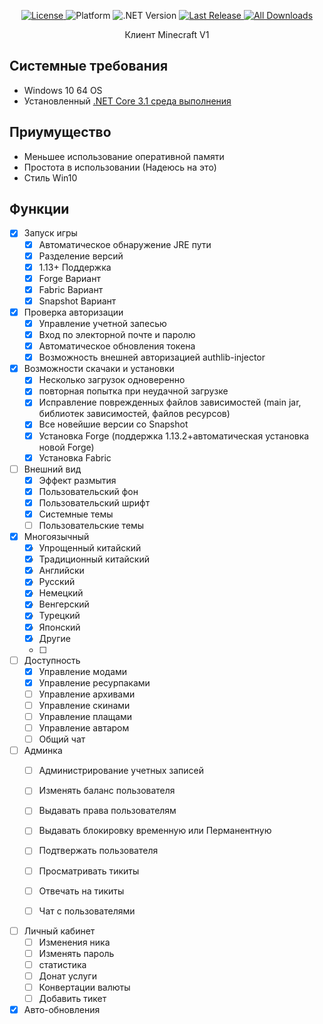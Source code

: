 <p align="center">
  <p align="center">
    <a href="https://github.com/LNDSera/ClientAutoUpdate/blob/main/LICENSE">
      <img src="https://img.shields.io/github/license/LNDsera/ClientAutoUpdate.svg" alt="License" />
    </a>
    <a>
      <img src="https://img.shields.io/badge/platform-win--64-lightgrey.svg" alt="Platform">
    </a>
        <a>
      <img src="https://img.shields.io/badge/.NET%20Core-%3E%3D3.1-blueviolet.svg" alt=".NET Version">
    </a>
    <a href="https://github.com/LNDSera/ClientAutoUpdate/releases">
      <img src="https://img.shields.io/github/release/LNDSera/ClientAutoUpdate/all.svg" alt="Last Release">
          <a href="https://github.com/LNDSera/ClientAutoUpdate/releases">
      <img src="https://img.shields.io/github/downloads/LNDSera/ClientAutoUpdate/total.svg" alt="All Downloads" />
    </a>
    </a>
  </p>
  <p align="center">Клиент Minecraft V1</p>
</p>

## Системные требования
* Windows 10 64 OS
* Установленный [.NET Core 3.1 среда выполнения](https://dotnet.microsoft.com/download/dotnet-core/3.1)

## Приумущество 

*  Меньшее использование оперативной памяти
*  Простота в использовании (Надеюсь на это)
*  Стиль Win10

## Функции

- [x] Запуск игры
  - [x] Автоматическое обнаружение JRE пути
  - [x] Разделение версий
  - [x] 1.13+ Поддержка
  - [x] Forge Вариант
  - [x] Fabric Вариант
  - [x] Snapshot Вариант

- [x] Проверка авторизации
  - [x] Управление учетной запесью
  - [x] Вход по электорной почте и паролю
  - [x] Автоматическое обновления токена
  - [x] Возможность внешней авторизацией authlib-injector

- [x] Возможности скачаки и установки
  - [x] Несколько загрузок одноверенно
  - [x] повторная попытка при неудачной загрузке
  - [x] Исправление поврежденных файлов зависимостей (main jar, библиотек зависимостей, файлов ресурсов)
  - [x] Все новейшие версии со Snapshot
  - [x] Установка Forge (поддержка 1.13.2+автоматическая установка новой Forge)
  - [x] Установка Fabric

- [ ] Внешний вид
  - [x] Эффект размытия
  - [x] Пользовательский фон
  - [x] Пользовательский шрифт
  - [x] Системные темы
  - [ ] Пользовательские темы

- [x] Многоязычный 
  - [x] Упрощенный китайский
  - [x] Традиционный китайский
  - [x] Английски
  - [x] Русский
  - [x] Немецкий
  - [x] Венгерский
  - [x] Турецкий
  - [x] Японский
  - [x] Другие
  - [ ] 

- [ ] Доступность
  - [x] Управление модами
  - [x] Управление ресурпаками
  - [ ] Управление архивами
  - [ ] Управление скинами
  - [ ] Управление плащами
  - [ ] Управление автаром
  - [ ] Общий чат

- [ ] Админка
  - [ ] Администрирование учетных записей
  - [ ] Изменять баланс пользователя 
  - [ ] Выдавать права пользователям
  - [ ] Выдавать блокировку временную или Перманентную
  - [ ] Подтвержать пользователя
  - [ ] Просматривать тикиты
  - [ ] Отвечать на тикиты
  - [ ] Чат с пользователями


- [ ] Личный кабинет
  - [ ] Изменения ника
  - [ ] Изменять пароль
  - [ ] статистика
  - [ ] Донат услуги
  - [ ] Конвертации валюты
  - [ ] Добавить тикет

- [x] Авто-обновления
